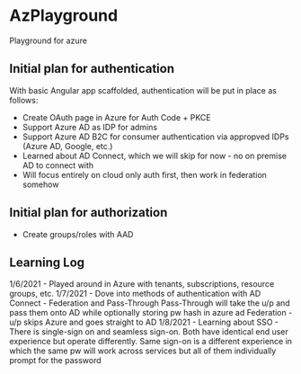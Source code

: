 # AzPlayground
Playground for azure

## Initial plan for authentication

With basic Angular app scaffolded, authentication will be put in place as follows:

* Create OAuth page in Azure for Auth Code + PKCE
* Support Azure AD as IDP for admins
* Support Azure AD B2C for consumer authentication via appropved IDPs (Azure AD, Google, etc.)
* Learned about AD Connect,  which we will skip for now - no on premise AD to connect with
* Will focus entirely on cloud only auth first, then work in federation somehow

## Initial plan for authorization

* Create groups/roles with AAD

## Learning Log

1/6/2021 - Played around in Azure with tenants, subscriptions, resource groups, etc.
1/7/2021 - Dove into methods of authentication with AD Connect - Federation and Pass-Through
           Pass-Through will take the u/p and pass them onto AD while optionally storing pw hash in azure ad
           Federation - u/p skips Azure and goes straight to AD
1/8/2021 - Learning about SSO - There is single-sign on and seamless sign-on. Both have identical end user
           experience but operate differently. Same sign-on is a different experience in which the same pw
           will work across services but all of them individually prompt for the password

